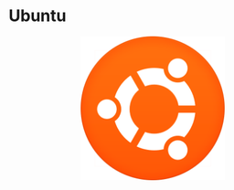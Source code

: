 # Ubuntu

<div align="center">
  <a href="https://www.ubuntu.com/">
    <img src="https://raw.githubusercontent.com/dunstontc/assets/master/images/distros/ubuntu%20(orange).png" alt="Ubuntu" width="50%" title="Ubuntu">
  </a>
</div>
